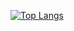 [![Top Langs](https://github-readme-stats.vercel.app/api/top-langs/?username=Israel727&hide=javascript,html)](https://github.com/Israel727/github-readme-stats)
